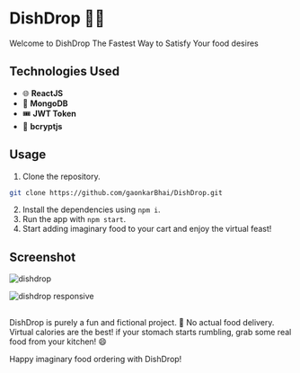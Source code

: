  # DishDrop 🍔🛵

Welcome to DishDrop
The Fastest Way to Satisfy Your food desires

## Technologies Used

- 🌐 **ReactJS**
- 🍃 **MongoDB**
- 🎟️ **JWT Token**
- 🔐 **bcryptjs**

## Usage

1. Clone the repository.
```bash
git clone https://github.com/gaonkarBhai/DishDrop.git
```
2. Install the dependencies using `npm i`.
3. Run the app with `npm start`.
4. Start adding imaginary food to your cart and enjoy the virtual feast!

## Screenshot
![dishdrop](https://github.com/gaonkarBhai/DishDrop/assets/118743210/9fe986b3-0266-4307-9ef6-8109bf467eb0)

![dishdrop responsive](https://github.com/gaonkarBhai/DishDrop/assets/118743210/703f3ab0-d03e-4b19-8364-5244a4df21d1)

##

 DishDrop is purely a fun and fictional project. 
🚫 No actual food delivery. Virtual calories are the best! if your stomach starts rumbling, grab some real food from your kitchen! 😄

Happy imaginary food ordering with DishDrop!
